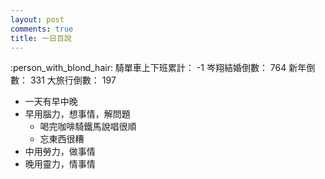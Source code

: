 ```yaml
---
layout: post
comments: true
title: 一日百說
---
```


:person_with_blond_hair:
騎單車上下班累計： -1
岑翔結婚倒數： 764
新年倒數： 331
大旅行倒數： 197

- 一天有早中晚
- 早用腦力，想事情，解問題
	- 喝完咖啡騎鐵馬說唱很順
	- 忘東西很糟
- 中用勞力，做事情
- 晚用靈力，情事情
